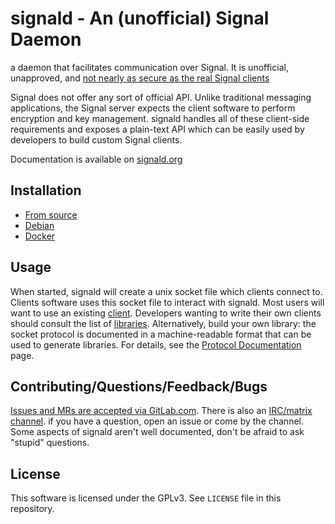 # signald - An (unofficial) Signal Daemon

a daemon that facilitates communication over Signal. It is unofficial, unapproved, and [not nearly as secure as the real Signal clients](https://gitlab.com/signald/signald/-/issues/101)

Signal does not offer any sort of official API. Unlike traditional messaging applications, the Signal server expects the
client software to perform encryption and key management. signald handles all of these client-side requirements and
exposes a plain-text API which can be easily used by developers to build custom Signal clients.

Documentation is available on [signald.org](https://signald.org)

## Installation

* [From source](https://signald.org/articles/install/source/)
* [Debian](https://signald.org/articles/install/debian/)
* [Docker](https://signald.org/articles/install/docker/)

## Usage

When started, signald will create a unix socket file which clients connect to. Clients software uses this socket file to
interact with signald. Most users will want to use an existing [client](https://signald.org/articles/clients/).
Developers wanting to write their own clients should consult the list of [libraries](https://signald.org/articles/libraries/).
Alternatively, build your own library: the socket protocol is documented in a machine-readable format that can be used to
generate libraries. For details, see the [Protocol Documentation](https://signald.org/articles/protocol/documentation/) page.

## Contributing/Questions/Feedback/Bugs

[Issues and MRs are accepted via GitLab.com](https://gitlab.com/signald/signald). There is also an [IRC/matrix channel](https://signald.org/articles/IRC/).
if you have a question, open an issue or come by the channel. Some aspects of signald aren't well documented, don't be afraid to ask "stupid" questions.

## License
This software is licensed under the GPLv3. See `LICENSE` file in this repository.

